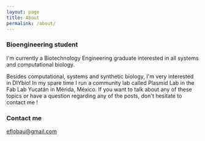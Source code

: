 ```yaml
---
layout: page
title: About
permalink: /about/
---
```


### Bioengineering student

I'm currently a Biotechnology Engineering graduate interested in all systems and computational biology. 

Besides computational, systems and synthetic biology, I'm very interested in DIYbio! In my spare time I run a community lab called Plasmid Lab in the Fab Lab Yucatán in Mérida, México. If you want to talk about any of these topics or have a question regarding any of the posts, don't hesitate to contact me ! 

### Contact me

[eflobau@gmail.com](mailto:eflobau@gmail.com)
